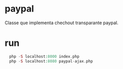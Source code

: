# paypal

Classe que implementa chechout transparante paypal.

# run
```php
  php -S localhost:8000 index.php
  php -S localhost:8080 paypal-ajax.php
 
 ```
